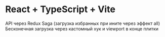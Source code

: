 # React + TypeScript + Vite

API через Redux Saga (загрузка избранных при ините через эффект all)
Бесконечная загрузка через кастомный хук и viewport в конце плитки